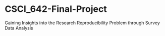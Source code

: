 # CSCI_642-Final-Project
Gaining Insights into the Research Reproducibility Problem through Survey Data Analysis
